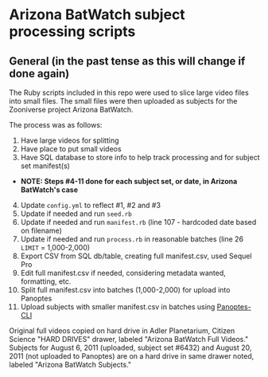 # Arizona BatWatch subject processing scripts

## General (in the past tense as this will change if done again)

The Ruby scripts included in this repo were used to slice large video files into small files. The small files were then uploaded as subjects for the Zooniverse project Arizona BatWatch. 

The process was as follows:

1. Have large videos for splitting
2. Have place to put small videos
3. Have SQL database to store info to help track processing and for subject set manifest(s)
  * **NOTE: Steps #4-11 done for each subject set, or date, in Arizona BatWatch's case**
4. Update `config.yml` to reflect #1, #2 and #3
5. Update if needed and run `seed.rb`
6. Update if needed and run `manifest.rb` (line 107 - hardcoded date based on filename)
7. Update if needed and run `process.rb` in reasonable batches (line 26 `LIMIT` = 1,000-2,000)
8. Export CSV from SQL db/table, creating full manifest.csv, used Sequel Pro
9. Edit full manifest.csv if needed, considering metadata wanted, formatting, etc.
10. Split full manifest.csv into batches (1,000-2,000) for upload into Panoptes
11. Upload subjects with smaller manifest.csv in batches using [Panoptes-CLI](https://github.com/zooniverse/panoptes-cli)

Original full videos copied on hard drive in Adler Planetarium, Citizen Science "HARD DRIVES" drawer, labeled "Arizona BatWatch Full Videos."
Subjects for August 6, 2011 (uploaded, subject set #6432) and August 20, 2011 (not uploaded to Panoptes) are on a hard drive in same drawer noted, labeled "Arizona BatWatch Subjects."
